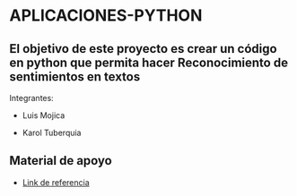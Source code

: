 # APLICACIONES-PYTHON

##  El objetivo de este proyecto es crear un código en python que permita hacer Reconocimiento de sentimientos en textos 


Integrantes:

* Luis Mojica

* Karol Tuberquia

## Material de apoyo

* [Link de referencia](https://inteligencia-artificial.dev/sentimientos-textos-python/) 

